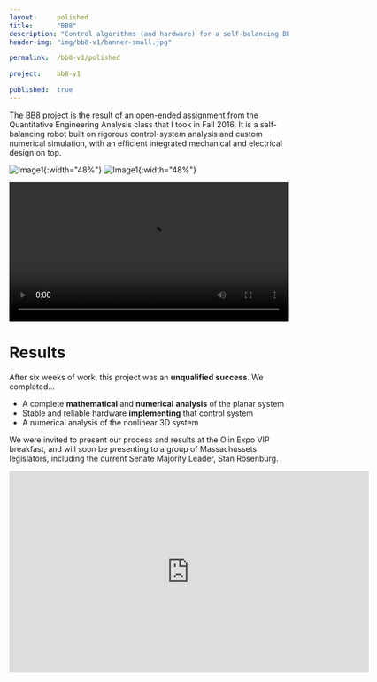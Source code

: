 ```yaml
---
layout: 	polished
title: 		"BB8"
description: "Control algorithms (and hardware) for a self-balancing BB8 robot"
header-img: "img/bb8-v1/banner-small.jpg"

permalink: 	/bb8-v1/polished

project:	bb8-v1

published:	true
---
```


The BB8 project is the result of an open-ended assignment from the Quantitative Engineering Analysis class that I took in Fall 2016. 
It is a self-balancing robot built on rigorous control-system analysis and custom numerical simulation, with an efficient integrated mechanical and electrical design on top.

![Image1]({{site.baseurl}}/img/bb8-v1/themath-verysmall.png){:width="48%"} 
![Image1]({{site.baseurl}}/img/bb8-v1/finalBot-small.jpg){:width="48%"}

<video autoplay loop width="100%" src="{{site.baseurl}}/img/bb8-v1/BB8-animate-2d.mp4"></video>

# Results
After six weeks of work, this project was an **unqualified** **success**. We completed...
- A complete **mathematical** and **numerical** **analysis** of the planar system
- Stable and reliable hardware **implementing** that control system
- A numerical analysis of the nonlinear 3D system

We were invited to present our process and results at the Olin Expo VIP breakfast, and will soon be presenting to a group of Massachussets legislators, including the current Senate Majority Leader, Stan Rosenburg.

<div width="100%" style="text-align: center;">
	<iframe width="650" height="365" 
		src="https://www.youtube.com/embed/0EyjS594ttE" frameborder="0" allowfullscreen></iframe>
</div>